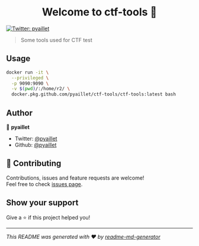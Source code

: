 <h1 align="center">Welcome to ctf-tools 👋</h1>
<p>
  <a href="https://twitter.com/pyaillet" target="_blank">
    <img alt="Twitter: pyaillet" src="https://img.shields.io/twitter/follow/pyaillet.svg?style=social" />
  </a>
</p>

> Some tools used for CTF test

## Usage

```sh
docker run -it \
  --privileged \
  -p 9090:9090 \
  -v $(pwd)/:/home/r2/ \
  docker.pkg.github.com/pyaillet/ctf-tools/ctf-tools:latest bash
```

## Author

👤 **pyaillet**

* Twitter: [@pyaillet](https://twitter.com/pyaillet)
* Github: [@pyaillet](https://github.com/pyaillet)

## 🤝 Contributing

Contributions, issues and feature requests are welcome!<br />Feel free to check [issues page](https://github.com/pyaillet/ctf-tools/issues).

## Show your support

Give a ⭐️ if this project helped you!

***
_This README was generated with ❤️ by [readme-md-generator](https://github.com/kefranabg/readme-md-generator)_
